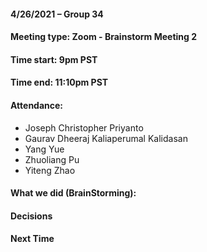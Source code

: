 #### 4/26/2021 – Group 34
#### Meeting type: Zoom - Brainstorm Meeting 2
#### Time start: 9pm PST
#### Time end: 11:10pm PST

#### Attendance:
- Joseph Christopher Priyanto
- Gaurav Dheeraj Kaliaperumal Kalidasan
- Yang Yue
- Zhuoliang Pu
- Yiteng Zhao

#### What we did (BrainStorming):


#### Decisions


#### Next Time

